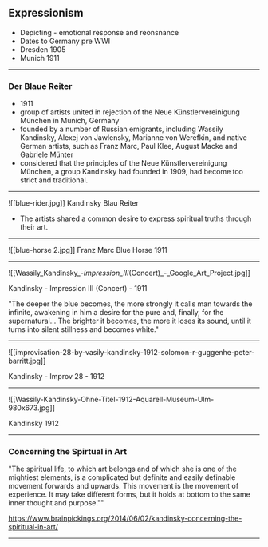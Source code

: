 ## Expressionism

- Depicting - emotional response and reonsnance
- Dates to Germany pre WWI
- Dresden 1905
- Munich 1911

<hr>

### Der Blaue Reiter 

- 1911
- group of artists united in rejection of the Neue Künstlervereinigung München in Munich, Germany
- founded by a number of Russian emigrants, including Wassily Kandinsky, Alexej von Jawlensky, Marianne von Werefkin, and native German artists, such as Franz Marc, Paul Klee, August Macke and Gabriele Münter
- considered that the principles of the Neue Künstlervereinigung München, a group Kandinsky had founded in 1909, had become too strict and traditional.

<hr>

![[blue-rider.jpg]]
Kandinsky Blau Reiter

- The artists shared a common desire to express spiritual truths through their art.

<hr>

![[blue-horse 2.jpg]]
Franz Marc Blue Horse 1911

<hr>

![[Wassily_Kandinsky_-_Impression_III_(Concert)_-_Google_Art_Project.jpg]]

Kandinsky - Impression III (Concert) - 1911

"The deeper the blue becomes, the more strongly it calls man towards the infinite, awakening in him a desire for the pure and, finally, for the supernatural... The brighter it becomes, the more it loses its sound, until it turns into silent stillness and becomes white."

<hr>

![[improvisation-28-by-vasily-kandinsky-1912-solomon-r-guggenhe-peter-barritt.jpg]]

Kandinsky - Improv 28 - 1912

<hr>

![[Wassily-Kandinsky-Ohne-Titel-1912-Aquarell-Museum-Ulm-980x673.jpg]]

Kandinsky 1912

<hr>

### Concerning the Spirtual in Art

"The spiritual life, to which art belongs and of which she is one of the mightiest elements, is a complicated but definite and easily definable movement forwards and upwards. This movement is the movement of experience. It may take different forms, but it holds at bottom to the same inner thought and purpose.""

https://www.brainpickings.org/2014/06/02/kandinsky-concerning-the-spiritual-in-art/

<hr>